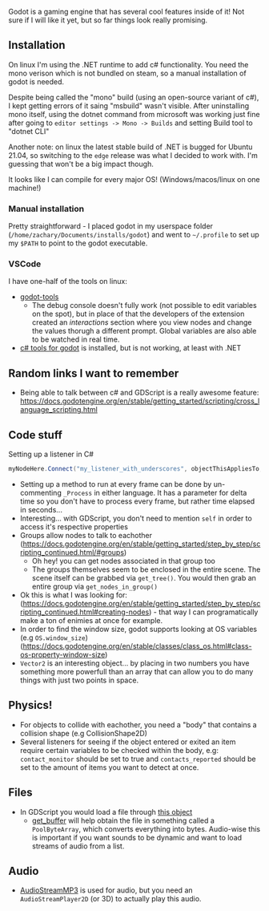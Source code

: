 Godot is a gaming engine that has several cool features inside of it! Not sure if I will like it yet, but so far things look really promising.

## Installation

On linux I'm using the .NET runtime to add c# functionality. You need the mono verison which is not bundled on steam, so a manual installation of godot is needed.

Despite being called the "mono" build (using an open-source variant of c#), I kept getting errors of it saing "msbuild" wasn't visible. After uninstalling mono itself, using the dotnet command from microsoft was working just fine after going to `editor settings -> Mono -> Builds` and setting Build tool to "dotnet CLI"

Another note: on linux the latest stable build of .NET is bugged for Ubuntu 21.04, so switching to the `edge` release was what I decided to work with. I'm guessing that won't be a big impact though.

It looks like I can compile for every major OS! (Windows/macos/linux on one machine!)

### Manual installation

Pretty straightforward - I placed godot in my userspace folder (`/home/zachary/Documents/installs/godot`) and went to `~/.profile` to set up my `$PATH` to point to the godot executable.

### VSCode

I have one-half of the tools on linux:
* [godot-tools](https://marketplace.visualstudio.com/items?itemName=geequlim.godot-tools)
    * The debug console doesn't fully work (not possible to edit variables on the spot), but in place of that the developers of the extension created an *interactions* section where you view nodes and change the values thorugh a different prompt. Global variables are also able to be watched in real time.
* [c# tools for godot](https://marketplace.visualstudio.com/items?itemName=neikeq.godot-csharp-vscode) is installed, but is not working, at least with .NET

## Random links I want to remember

* Being able to talk between c# and GDScript is a really awesome feature: https://docs.godotengine.org/en/stable/getting_started/scripting/cross_language_scripting.html

## Code stuff

Setting up a listener in C#

```c#
myNodeHere.Connect("my_listener_with_underscores", objectThisAppliesTo, nameOf(_aMethodThatRunsWhenTheListenerHappens))
```

* Setting up a method to run at every frame can be done by un-commenting `_Process` in either language. It has a parameter for delta time so you don't have to process every frame, but rather time elapsed in seconds...
* Interesting... with GDScript, you don't need to mention `self` in order to access it's respective properties
* Groups allow nodes to talk to eachother (https://docs.godotengine.org/en/stable/getting_started/step_by_step/scripting_continued.html/#groups)
    * Oh hey! you can get nodes associated in that group too
    * The groups themselves seem to be enclosed in the entire scene. The scene itself can be grabbed via `get_tree()`. You would then grab an entire group via `get_nodes_in_group()`
* Ok this is what I was looking for: (https://docs.godotengine.org/en/stable/getting_started/step_by_step/scripting_continued.html#creating-nodes) - that way I can programatically make a ton of enimies at once for example.
* In order to find the window size, godot supports looking at OS variables (e.g `OS.window_size`) (https://docs.godotengine.org/en/stable/classes/class_os.html#class-os-property-window-size)
* `Vector2` is an interesting object... by placing in two numbers you have something more powerfull than an array that can allow you to do many things with just two points in space.

## Physics!

* For objects to collide with eachother, you need a "body" that contains a collision shape (e.g CollisionShape2D)
* Several listeners for seeing if the object entered or exited an item require certain variables to be checked within the body, e.g: `contact_monitor` should be set to true and `contacts_reported` should be set to the amount of items you want to detect at once.

## Files

* In GDScript you would load a file through [this object](https://docs.godotengine.org/en/stable/classes/class_file.html)
    * [get_buffer](https://docs.godotengine.org/en/stable/classes/class_file.html#class-file-method-get-buffer) will help obtain the file in something called a `PoolByteArray`, which converts everything into bytes. Audio-wise this is important if you want sounds to be dynamic and want to load streams of audio from a list.

## Audio

* [AudioStreamMP3](https://docs.godotengine.org/en/stable/classes/class_audiostreammp3.html) is used for audio, but you need an `AudioStreamPlayer2D` (or 3D) to actually play this audio.